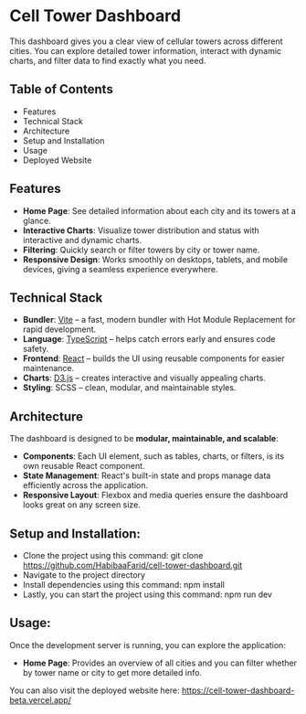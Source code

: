 # Cell Tower Dashboard
This dashboard gives you a clear view of cellular towers across different cities. You can explore detailed tower information, interact with dynamic charts, and filter data to find exactly what you need.


## Table of Contents
- Features
- Technical Stack
- Architecture
- Setup and Installation
- Usage
- Deployed Website

## Features
- **Home Page**: See detailed information about each city and its towers at a glance.  
- **Interactive Charts**: Visualize tower distribution and status with interactive and dynamic charts.  
- **Filtering**: Quickly search or filter towers by city or tower name.  
- **Responsive Design**: Works smoothly on desktops, tablets, and mobile devices, giving a seamless experience everywhere.

## Technical Stack
- **Bundler**: [Vite](https://vitejs.dev/) – a fast, modern bundler with Hot Module Replacement for rapid development.  
- **Language**: [TypeScript](https://www.typescriptlang.org/) – helps catch errors early and ensures code safety.  
- **Frontend**: [React](https://reactjs.org/) – builds the UI using reusable components for easier maintenance.  
- **Charts**: [D3.js](https://d3js.org/) – creates interactive and visually appealing charts.  
- **Styling**: SCSS – clean, modular, and maintainable styles.

## Architecture
The dashboard is designed to be **modular, maintainable, and scalable**:

- **Components**: Each UI element, such as tables, charts, or filters, is its own reusable React component.  
- **State Management**: React's built-in state and props manage data efficiently across the application.  
- **Responsive Layout**: Flexbox and media queries ensure the dashboard looks great on any screen size.

## Setup and Installation:
- Clone the project using this command:
git clone https://github.com/HabibaaFarid/cell-tower-dashboard.git
- Navigate to the project directory 
- Install dependencies using this command:
npm install
- Lastly, you can start the project using this command:
npm run dev

## Usage:
Once the development server is running, you can explore the application:

-   **Home Page**: Provides an overview of all cities and you can filter whether by tower name or city to get more detailed info.

You can also visit the deployed website here: https://cell-tower-dashboard-beta.vercel.app/